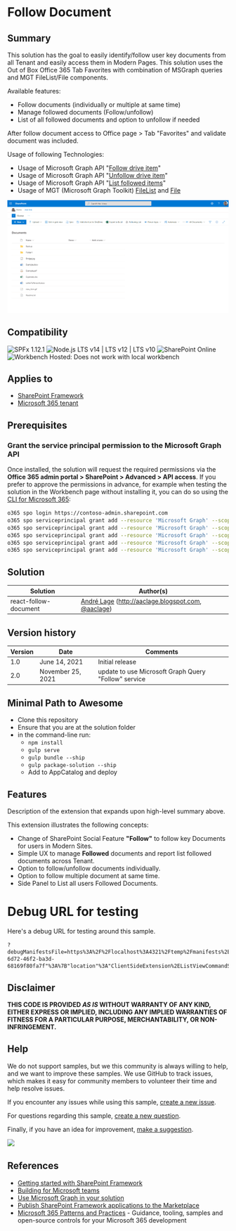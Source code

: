 # Follow Document

## Summary

This solution has the goal to easily identify/follow user key documents from all Tenant and easily access them in Modern Pages. This solution uses the Out of Box Office 365 Tab Favorites with combination of MSGraph queries and MGT FileList/File components.

Available features:
- Follow documents (individually or multiple at same time)
- Manage followed documents (Follow/unfollow)
- List of all followed documents and option to unfollow if needed

After follow document access to Office page > Tab "Favorites" and validate document was included.

Usage of following Technologies:
- Usage of Microsoft Graph API "[Follow drive item](https://docs.microsoft.com/en-us/graph/api/driveitem-follow?view=graph-rest-1.0&tabs=http)"
- Usage of Microsoft Graph API "[Unfollow drive item](https://docs.microsoft.com/en-us/graph/api/driveitem-unfollow?view=graph-rest-1.0&tabs=http)"
- Usage of Microsoft Graph API "[List followed items](https://docs.microsoft.com/en-us/graph/api/drive-list-following?view=graph-rest-1.0&tabs=http)"
- Usage of MGT (Microsoft Graph Toolkit) [FileList](https://docs.microsoft.com/en-us/graph/toolkit/components/file-list) and [File](https://docs.microsoft.com/en-us/graph/toolkit/components/file)

![image](./Assets/FollowDocumentSample1.gif)

## Compatibility

![SPFx 1.12.1](https://img.shields.io/badge/SPFx-1.12.1-green.svg)
![Node.js LTS v14 | LTS v12 | LTS v10](https://img.shields.io/badge/Node.js-LTS%20v14%20%7C%20LTS%20v12%20%7C%20LTS%20v10-green.svg) 
![SharePoint Online](https://img.shields.io/badge/SharePoint-Online-yellow.svg)
![Workbench Hosted: Does not work with local workbench](https://img.shields.io/badge/Workbench-Hosted-yellow.svg "Does not work with local workbench")


## Applies to

- [SharePoint Framework](https://aka.ms/spfx)
- [Microsoft 365 tenant](https://docs.microsoft.com/en-us/sharepoint/dev/spfx/set-up-your-developer-tenant)


## Prerequisites

### Grant the service principal permission to the Microsoft Graph API

Once installed, the solution will request the required permissions via the **Office 365 admin portal > SharePoint > Advanced > API access**.
If you prefer to approve the permissions in advance, for example when testing the solution in the Workbench page without installing it, you can do so using the [CLI for Microsoft 365](https://pnp.github.io/cli-microsoft365/):

```bash
o365 spo login https://contoso-admin.sharepoint.com
o365 spo serviceprincipal grant add --resource 'Microsoft Graph' --scope 'Files.Read'
o365 spo serviceprincipal grant add --resource 'Microsoft Graph' --scope 'Files.Read.All'
o365 spo serviceprincipal grant add --resource 'Microsoft Graph' --scope 'Sites.Read.All'
o365 spo serviceprincipal grant add --resource 'Microsoft Graph' --scope 'Files.ReadWrite.All'
o365 spo serviceprincipal grant add --resource 'Microsoft Graph' --scope '"Sites.ReadWrite.All'
```

## Solution

Solution|Author(s)
--------|---------
react-follow-document | [André Lage](https://github.com/aaclage) (http://aaclage.blogspot.com, [@aaclage](https://twitter.com/aaclage))

## Version history

Version|Date|Comments
-------|----|--------
1.0|June 14, 2021|Initial release
2.0|November 25, 2021|update to use Microsoft Graph Query "Follow" service

## Minimal Path to Awesome

- Clone this repository
- Ensure that you are at the solution folder
- in the command-line run:
  - `npm install`
  - `gulp serve`
  - `gulp bundle --ship`
  - `gulp package-solution --ship`
  - Add to AppCatalog and deploy

## Features

Description of the extension that expands upon high-level summary above.

This extension illustrates the following concepts:

- Change of SharePoint Social Feature **"Follow"** to follow key Documents for users in Modern Sites. 
- Simple UX to manage **Followed** documents and report list followed documents across Tenant.
- Option to follow/unfollow documents individually. 
- Option to follow multiple document at same time.  
- Side Panel to List all users Followed Documents.


# Debug URL for testing
Here's a debug URL for testing around this sample.
```
?debugManifestsFile=https%3A%2F%2Flocalhost%3A4321%2Ftemp%2Fmanifests%2Ejs&loadSPFX=true&customActions=%7B"e56ac563-6d72-46f2-ba3d-68169f80fa7f"%3A%7B"location"%3A"ClientSideExtension%2EListViewCommandSet%2ECommandBar"%2C"properties"%3A%7B%7D%7D%7D
```

## Disclaimer
**THIS CODE IS PROVIDED *AS IS* WITHOUT WARRANTY OF ANY KIND, EITHER EXPRESS OR IMPLIED, INCLUDING ANY IMPLIED WARRANTIES OF FITNESS FOR A PARTICULAR PURPOSE, MERCHANTABILITY, OR NON-INFRINGEMENT.**

## Help

We do not support samples, but we this community is always willing to help, and we want to improve these samples. We use GitHub to track issues, which makes it easy for  community members to volunteer their time and help resolve issues.

If you encounter any issues while using this sample, [create a new issue](https://github.com/pnp/sp-dev-fx-extensions/issues/new?assignees=&labels=Needs%3A+Triage+%3Amag%3A%2Ctype%3Abug-suspected&template=bug-report.yml&sample=react-follow-document&authors=@aaclage&title=react-follow-document%20-%20).

For questions regarding this sample, [create a new question](https://github.com/pnp/sp-dev-fx-extensions/issues/new?assignees=&labels=Needs%3A+Triage+%3Amag%3A%2Ctype%3Abug-suspected&template=question.yml&sample=react-follow-document&authors=@aaclage&title=react-follow-document%20-%20).

Finally, if you have an idea for improvement, [make a suggestion](https://github.com/pnp/sp-dev-fx-extensions/issues/new?assignees=&labels=Needs%3A+Triage+%3Amag%3A%2Ctype%3Abug-suspected&template=suggestion.yml&sample=react-follow-document&authors=@aaclage&title=react-follow-document%20-%20).

<img src="https://pnptelemetry.azurewebsites.net/sp-dev-fx-webparts/samples/react-follow-document" />

## References

- [Getting started with SharePoint Framework](https://docs.microsoft.com/en-us/sharepoint/dev/spfx/set-up-your-developer-tenant)
- [Building for Microsoft teams](https://docs.microsoft.com/en-us/sharepoint/dev/spfx/build-for-teams-overview)
- [Use Microsoft Graph in your solution](https://docs.microsoft.com/en-us/sharepoint/dev/spfx/web-parts/get-started/using-microsoft-graph-apis)
- [Publish SharePoint Framework applications to the Marketplace](https://docs.microsoft.com/en-us/sharepoint/dev/spfx/publish-to-marketplace-overview)
- [Microsoft 365 Patterns and Practices](https://aka.ms/m365pnp) - Guidance, tooling, samples and open-source controls for your Microsoft 365 development

